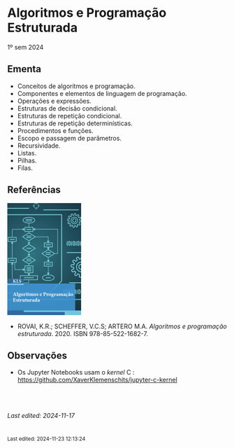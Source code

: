 # Algoritmos e Programação Estruturada

1º sem 2024

## Ementa

- Conceitos de algoritmos e programação. 
- Componentes e elementos de linguagem de programação. 
- Operações e expressões. 
- Estruturas de decisão condicional. 
- Estruturas de repetição condicional. 
- Estruturas de repetição determinísticas. 
- Procedimentos e funções. 
- Escopo e passagem de parâmetros. 
- Recursividade. 
- Listas. 
- Pilhas. 
- Filas.

## Referências

![](img/rovai.png)

- ROVAI, K.R.; SCHEFFER, V.C.S; ARTERO M.A. *Algoritmos e programação estruturada*. 2020. ISBN 978-85-522-1682-7.

## Observações

- Os Jupyter Notebooks usam o *kernel* C : <https://github.com/XaverKlemenschits/jupyter-c-kernel>


<br><br><br>*Last edited: 2024-11-17*


<br><sub>Last edited: 2024-11-23 12:13:24</sub>

